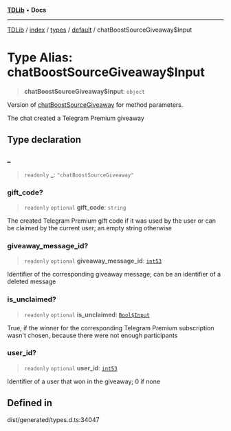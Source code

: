 [**TDLib**](../../../../../../README.md) • **Docs**

***

[TDLib](../../../../../../modules.md) / [index](../../../../../README.md) / [types](../../../README.md) / [default](../README.md) / chatBoostSourceGiveaway$Input

# Type Alias: chatBoostSourceGiveaway$Input

> **chatBoostSourceGiveaway$Input**: `object`

Version of [chatBoostSourceGiveaway](chatBoostSourceGiveaway.md) for method parameters.

The chat created a Telegram Premium giveaway

## Type declaration

### \_

> `readonly` **\_**: `"chatBoostSourceGiveaway"`

### gift\_code?

> `readonly` `optional` **gift\_code**: `string`

The created Telegram Premium gift code if it was used by the user or can be claimed by the current user; an empty string otherwise

### giveaway\_message\_id?

> `readonly` `optional` **giveaway\_message\_id**: [`int53`](int53-1.md)

Identifier of the corresponding giveaway message; can be an identifier of a deleted message

### is\_unclaimed?

> `readonly` `optional` **is\_unclaimed**: [`Bool$Input`](Bool$Input.md)

True, if the winner for the corresponding Telegram Premium subscription wasn't chosen, because there were not enough participants

### user\_id?

> `readonly` `optional` **user\_id**: [`int53`](int53-1.md)

Identifier of a user that won in the giveaway; 0 if none

## Defined in

dist/generated/types.d.ts:34047
